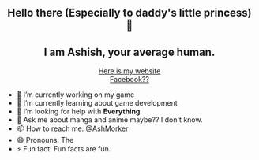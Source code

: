 <h2 align="center"> Hello there (Especially to daddy's little princess) 👋 </h2>
<h2 align="center">I am Ashish, your average human. </h2>
<p align="center"> 
  <a href="https://averagecoder.me">Here is my website</a>
  <br>
  <a href="fb.com/ashishfromheaven">Facebook??</a>


- 🔭 I’m currently working on my game
- 🌱 I’m currently learning about  game development
- 🤔 I’m looking for help with **Everything**
- 💬 Ask me about manga and anime maybe?? I don't know.
- 📫 How to reach me: [@AshMorker](https://twitter.com/ashmorker.com)
- 😄 Pronouns: The
- ⚡ Fun fact: Fun facts are fun.
